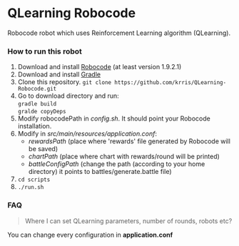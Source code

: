 # QLearning Robocode
Robocode robot which uses Reinforcement Learning algorithm (QLearning).

### How to run this robot
1. Download and install [Robocode](http://robocode.sourceforge.net/) (at least version 1.9.2.1)
2. Download and install [Gradle](http://www.gradle.org/)
3. Clone this repository.
```git clone https://github.com/krris/QLearning-Robocode.git```
4. Go to download directory and run: <br/>
```gradle build``` <br/>
```gralde copyDeps```
5. Modify robocodePath in <i>config.sh</i>. It should point your Robocode installation.
6. Modify in <i>src/main/resources/application.conf</i>:
    - <i>rewardsPath</i> (place where 'rewards' file generated by Robocode will be saved)
    - <i>chartPath</i> (place where chart with rewards/round will be printed)
    - <i>battleConfigPath</i> (change the path (according to your home directory) it points to battles/generate.battle file)
7. ```cd scripts```
8. ``` ./run.sh ```

### FAQ
> Where I can set QLearning parameters, number of rounds, robots etc?

You can change every configuration in <b>application.conf</b>

